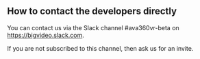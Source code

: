 ## How to contact the developers directly

You can contact us via the Slack channel #ava360vr-beta on https://bigvideo.slack.com.

If you are not subscribed to this channel, then ask us for an invite.
